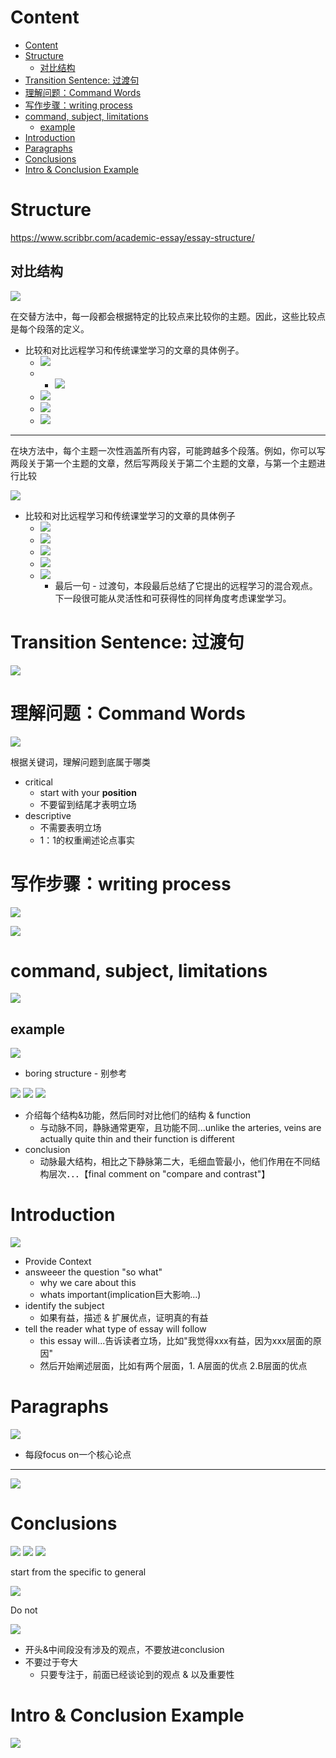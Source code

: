 # Content

* [Content](#content)
* [Structure](#structure)
  * [对比结构](#对比结构)
* [Transition Sentence: 过渡句](#transition-sentence-过渡句)
* [理解问题：Command Words](#理解问题command-words)
* [写作步骤：writing process](#写作步骤writing-process)
* [command, subject, limitations](#command-subject-limitations)
  * [example](#example)
* [Introduction](#introduction)
* [Paragraphs](#paragraphs)
* [Conclusions](#conclusions)
* [Intro & Conclusion Example](#intro--conclusion-example)

# Structure

https://www.scribbr.com/academic-essay/essay-structure/

## 对比结构

![](/static/2021-09-30-23-07-23.png)

在交替方法中，每一段都会根据特定的比较点来比较你的主题。因此，这些比较点是每个段落的定义。

* 比较和对比远程学习和传统课堂学习的文章的具体例子。
  * ![](/static/2021-09-30-23-31-28.png)
  * * ![](/static/2021-09-30-23-30-12.png)
  * ![](/static/2021-09-30-23-12-23.png)
  * ![](/static/2021-09-30-23-31-56.png)
  * ![](/static/2021-09-30-23-26-33.png)

---

在块方法中，每个主题一次性涵盖所有内容，可能跨越多个段落。例如，你可以写两段关于第一个主题的文章，然后写两段关于第二个主题的文章，与第一个主题进行比较

![](/static/2021-09-30-23-13-51.png)

* 比较和对比远程学习和传统课堂学习的文章的具体例子
  * ![](/static/2021-09-30-23-35-15.png)
  * ![](/static/2021-09-30-23-35-05.png)
  * ![](/static/2021-09-30-23-19-08.png)
  * ![](/static/2021-09-30-23-29-41.png)
  * ![](/static/2021-09-30-23-24-06.png)
    * 最后一句 - 过渡句，本段最后总结了它提出的远程学习的混合观点。下一段很可能从灵活性和可获得性的同样角度考虑课堂学习。

# Transition Sentence: 过渡句

![](/static/2021-09-30-23-20-33.png)

# 理解问题：Command Words

![](/static/2021-09-30-05-52-10.png)

根据关键词，理解问题到底属于哪类

* critical
  * start with your **position**
  * 不要留到结尾才表明立场
* descriptive
  * 不需要表明立场
  * 1：1的权重阐述论点事实

# 写作步骤：writing process

![](/static/2021-09-30-06-16-31.png)

![](/static/2021-09-30-06-16-42.png)

# command, subject, limitations

![](/static/2021-09-30-06-08-28.png)

## example

![](/static/2021-09-30-06-10-01.png)

* boring structure - 别参考

![](/static/2021-09-30-06-11-42.png)
![](/static/2021-09-30-06-13-58.png)
![](/static/2021-09-30-22-54-42.png)

* 介绍每个结构&功能，然后同时对比他们的结构 & function
  * 与动脉不同，静脉通常更窄，且功能不同...unlike the arteries, veins are actually quite thin and their function is different
* conclusion
  * 动脉最大结构，相比之下静脉第二大，毛细血管最小，他们作用在不同结构层次．．．【final comment on "compare and contrast"】

# Introduction

![](/static/2021-09-30-06-32-04.png)

* Provide Context
* answeeer the question "so what"
  * why we care about this
  * whats important(implication巨大影响...)
* identify the subject
  * 如果有益，描述 & 扩展优点，证明真的有益
* tell the reader what type of essay will follow
  * this essay will...告诉读者立场，比如"我觉得xxx有益，因为xxx层面的原因"
  * 然后开始阐述层面，比如有两个层面，1. A层面的优点 2.B层面的优点

# Paragraphs

![](/static/2021-09-30-06-33-42.png)

* 每段focus on一个核心论点

---

![](/static/2021-09-30-06-44-08.png)

# Conclusions

![](/static/2021-09-30-06-34-52.png)
![](/static/2021-09-30-06-35-17.png)
![](/static/2021-09-30-06-35-58.png)

start from the specific to general

![](/static/2021-09-30-06-36-34.png)

Do not

![](/static/2021-09-30-06-38-48.png)

* 开头&中间段没有涉及的观点，不要放进conclusion
* 不要过于夸大
  * 只要专注于，前面已经谈论到的观点 & 以及重要性

# Intro & Conclusion Example

![](/static/2021-09-30-06-38-00.png)